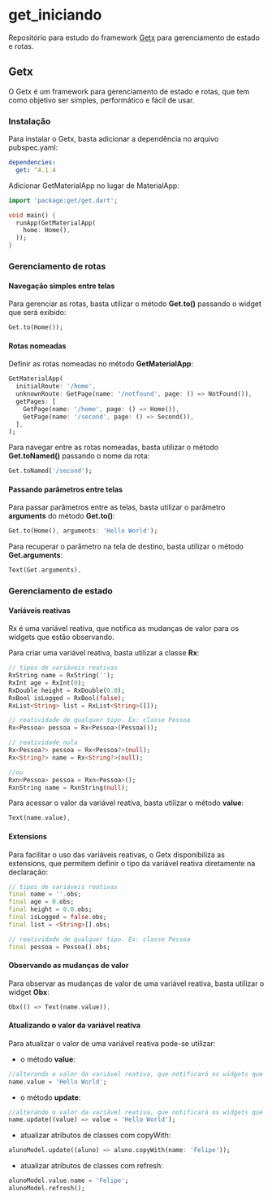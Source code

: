 # get_iniciando

Repositório para estudo do framework [Getx](https://pub.dev/packages/get) para gerenciamento de estado e rotas.

## Getx

O Getx é um framework para gerenciamento de estado e rotas, que tem como objetivo ser simples, performático e fácil de usar.

### Instalação

Para instalar o Getx, basta adicionar a dependência no arquivo pubspec.yaml:

```yaml
dependencies:
  get: ^4.1.4
```

Adicionar GetMaterialApp no lugar de MaterialApp:

```dart
import 'package:get/get.dart';

void main() {
  runApp(GetMaterialApp(
    home: Home(),
  ));
}
```

### Gerenciamento de rotas

#### Navegação simples entre telas

Para gerenciar as rotas, basta utilizar o método <b>Get.to()</b> passando o widget que será exibido:

```dart
Get.to(Home());
```

#### Rotas nomeadas

Definir as rotas nomeadas no método <b>GetMaterialApp</b>:

```dart
GetMaterialApp(
  initialRoute: '/home',
  unknownRoute: GetPage(name: '/notfound', page: () => NotFound()),
  getPages: [
    GetPage(name: '/home', page: () => Home()),
    GetPage(name: '/second', page: () => Second()),
  ],
);
```

Para navegar entre as rotas nomeadas, basta utilizar o método <b>Get.toNamed()</b> passando o nome da rota:

```dart
Get.toNamed('/second');
```

#### Passando parâmetros entre telas

Para passar parâmetros entre as telas, basta utilizar o parâmetro <b>arguments</b> do método <b>Get.to()</b>:

```dart
Get.to(Home(), arguments: 'Hello World');
```

Para recuperar o parâmetro na tela de destino, basta utilizar o método <b>Get.arguments</b>:

```dart
Text(Get.arguments),
```
### Gerenciamento de estado

#### Variáveis reativas

Rx é uma variável reativa, que notifica as mudanças de valor para os widgets que estão observando.

Para criar uma variável reativa, basta utilizar a classe <b>Rx</b>:

```dart
// tipos de variáveis reativas
RxString name = RxString('');
RxInt age = RxInt(0);
RxDouble height = RxDouble(0.0);
RxBool isLogged = RxBool(false);
RxList<String> list = RxList<String>([]);

// reatividade de qualquer tipo. Ex: classe Pessoa
Rx<Pessoa> pessoa = Rx<Pessoa>(Pessoa());

// reatividade nula
Rx<Pessoa?> pessoa = Rx<Pessoa?>(null);
Rx<String?> name = Rx<String?>(null);

//ou
Rxn<Pessoa> pessoa = Rxn<Pessoa>();
RxnString name = RxnString(null);

```

Para acessar o valor da variável reativa, basta utilizar o método <b>value</b>:

```dart
Text(name.value),
```
#### Extensions

Para facilitar o uso das variáveis reativas, o Getx disponibiliza as extensions, que permitem definir o tipo da variável reativa diretamente na declaração:

```dart
// tipos de variáveis reativas
final name = ''.obs;
final age = 0.obs;
final height = 0.0.obs;
final isLogged = false.obs;
final list = <String>[].obs;

// reatividade de qualquer tipo. Ex: classe Pessoa
final pessoa = Pessoa().obs;
```

#### Observando as mudanças de valor

Para observar as mudanças de valor de uma variável reativa, basta utilizar o widget <b>Obx</b>:

```dart
Obx(() => Text(name.value)),
```

#### Atualizando o valor da variável reativa

Para atualizar o valor de uma variável reativa pode-se utilizar:
- o método <b>value</b>:

```dart
//alterando o valor da variável reativa, que notificará os widgets que estão observando
name.value = 'Hello World';
```

- o método <b>update</b>:

```dart
//alterando o valor da variável reativa, que notificará os widgets que estão observando
name.update((value) => value = 'Hello World');
```

- atualizar atributos de classes com copyWith:

```dart
alunoModel.update((aluno) => aluno.copyWith(name: 'Felipe'));
```

- atualizar atributos de classes com refresh:

```dart
alunoModel.value.name = 'Felipe';
alunoModel.refresh();
```








